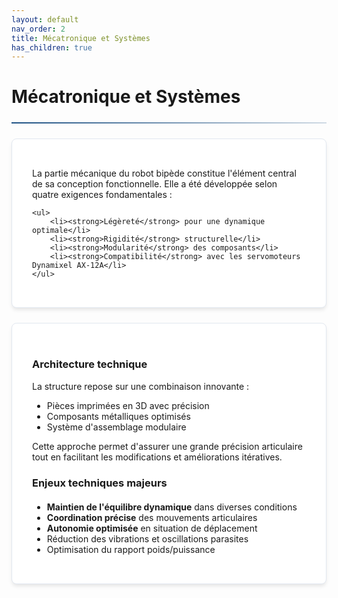 ```yaml
---
layout: default
nav_order: 2
title: Mécatronique et Systèmes
has_children: true
---
```


<style>
:root {
    --primary-color: #1c5083;
    --primary-light: rgba(28, 80, 131, 0.15);
    --secondary: #0d2b4e;
    --text: #2d3748;
    --light: #f8fafc;
    --border: #e2e8f0;
    --gradient: linear-gradient(135deg, var(--primary) 0%, var(--secondary) 100%);
}

.content-card {
    background: white;
    border-radius: 8px;
    padding: 2rem;
    margin: 1.5rem 0;
    box-shadow: 0 4px 6px -1px rgba(0, 0, 0, 0.1);
    border: 1px solid var(--border);
}

hr {
    border: none;
    height: 2px;
    background: linear-gradient(90deg, var(--primary-color), rgba(28, 80, 131, 0.2));
    margin: 1.5rem 0;
}

</style>

<div class="page-header">
    <h1>Mécatronique et Systèmes</h1>
</div>

<hr>

<div class="content-card">
    <p>La partie mécanique du robot bipède constitue l'élément central de sa conception fonctionnelle. Elle a été développée selon quatre exigences fondamentales :</p>
    
    <ul>
        <li><strong>Légèreté</strong> pour une dynamique optimale</li>
        <li><strong>Rigidité</strong> structurelle</li>
        <li><strong>Modularité</strong> des composants</li>
        <li><strong>Compatibilité</strong> avec les servomoteurs Dynamixel AX-12A</li>
    </ul>
</div>

<div class="content-card">
    <h3>Architecture technique</h3>
    <p>La structure repose sur une combinaison innovante :</p>
    <ul>
        <li>Pièces imprimées en 3D avec précision</li>
        <li>Composants métalliques optimisés</li>
        <li>Système d'assemblage modulaire</li>
    </ul>
    <p>Cette approche permet d'assurer une grande précision articulaire tout en facilitant les modifications et améliorations itératives.</p>
    <h3>Enjeux techniques majeurs</h3>
    <ul style="margin-top:20px">
        <li><strong>Maintien de l'équilibre dynamique</strong> dans diverses conditions</li>
        <li><strong>Coordination précise</strong> des mouvements articulaires</li>
        <li><strong>Autonomie optimisée</strong> en situation de déplacement</li>
        <li>Réduction des vibrations et oscillations parasites</li>
        <li>Optimisation du rapport poids/puissance</li>
    </ul>
</div>


